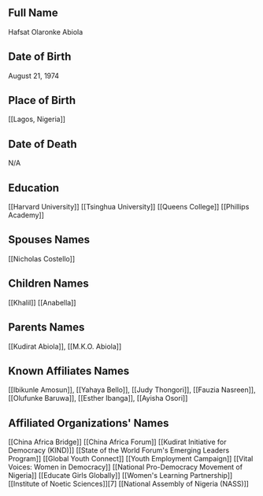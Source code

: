 ## Full Name
Hafsat Olaronke Abiola

## Date of Birth
August 21, 1974

## Place of Birth
[[Lagos, Nigeria]]

## Date of Death
N/A

## Education
[[Harvard University]]
[[Tsinghua University]]
[[Queens College]]
[[Phillips Academy]]

## Spouses Names
[[Nicholas Costello]]

## Children Names
[[Khalil]]
[[Anabella]]

## Parents Names
[[Kudirat Abiola]], [[M.K.O. Abiola]]

## Known Affiliates Names
[[Ibikunle Amosun]], [[Yahaya Bello]], [[Judy Thongori]], [[Fauzia Nasreen]], [[Olufunke Baruwa]], [[Esther Ibanga]], [[Ayisha Osori]]

## Affiliated Organizations' Names
[[China Africa Bridge]]
[[China Africa Forum]]
 [[Kudirat Initiative for Democracy (KIND)]]
 [[State of the World Forum's Emerging Leaders Program]]
 [[Global Youth Connect]]
 [[Youth Employment Campaign]]
 [[Vital Voices: Women in Democracy]]
[[National Pro-Democracy Movement of Nigeria]]
[[Educate Girls Globally]]
[[Women's Learning Partnership]]
[[Institute of Noetic Sciences]][7]
[[National Assembly of Nigeria (NASS)]]

